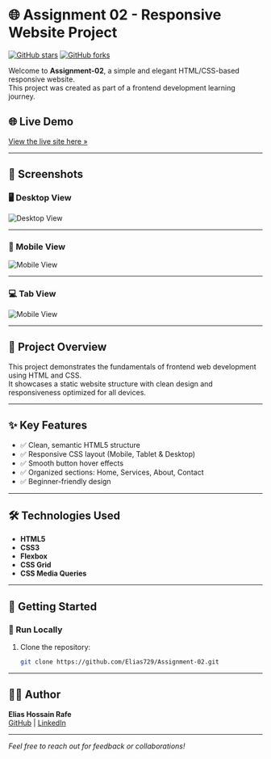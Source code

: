 # 🌐 Assignment 02 - Responsive Website Project

[![GitHub stars](https://img.shields.io/github/stars/Elias729/Assignment-02?style=social)](https://github.com/Elias729/Assignment-02/stargazers)
[![GitHub forks](https://img.shields.io/github/forks/Elias729/Assignment-02?style=social)](https://github.com/Elias729/Assignment-02/network)

Welcome to **Assignment-02**, a simple and elegant HTML/CSS-based responsive website.  
This project was created as part of a frontend development learning journey.

## 🌐 Live Demo
[View the live site here »](https://elias729.github.io/influencer-gear/)

---

## 📸 Screenshots

### 🖥️ Desktop View
![Desktop View](assets/demo/Dextop.png)

---

### 📱 Mobile View
![Mobile View](assets/demo/Mobile.png)

---

### 💻 Tab View
![Mobile View](assets/demo/Tab.png)

---

## 📁 Project Overview

This project demonstrates the fundamentals of frontend web development using HTML and CSS.  
It showcases a static website structure with clean design and responsiveness optimized for all devices.

---

## ✨ Key Features

- ✅ Clean, semantic HTML5 structure  
- ✅ Responsive CSS layout (Mobile, Tablet & Desktop)  
- ✅ Smooth button hover effects  
- ✅ Organized sections: Home, Services, About, Contact  
- ✅ Beginner-friendly design  

---

## 🛠️ Technologies Used

- **HTML5**  
- **CSS3**  
- **Flexbox**
- **CSS Grid**  
- **CSS Media Queries**

---

## 🚀 Getting Started


### 🔹 Run Locally

1. Clone the repository:
   ```bash
   git clone https://github.com/Elias729/Assignment-02.git
   
--- 

## 👨‍💻 Author

**Elias Hossain Rafe**  
[GitHub](https://github.com/Elias729) | [LinkedIn](https://www.linkedin.com/in/elias-hossain-rafe-2b8250338)

---

*Feel free to reach out for feedback or collaborations!*
